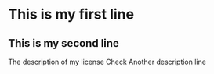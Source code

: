 # This is my first line
## This is my second line
The description of my license
Check
Another description line
